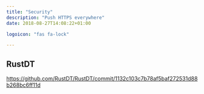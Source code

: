 ```yaml
---
title: "Security"
description: "Push HTTPS everywhere"
date: 2018-08-27T14:08:22+01:00

logoicon: "fas fa-lock"

---
```


## RustDT

https://github.com/RustDT/RustDT/commit/1132c103c7b78af5baf272531d88b268bc6ff11d
